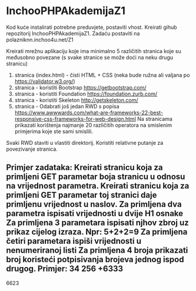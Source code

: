 # InchooPHPAkademijaZ1

Kod kuće instalirati potrebne preduvjete, postaviti vhost. Kreirati gihub repozitorij InchooPHPAkademijaZ1. Zadaću postaviti na polazniknn.inchoo4u.net/Z1

Kreirati mrežnu aplikaciju koje ima minimalno 5 različitih stranica koje su međusobno povezane (s svake stranice se može doći na neku drugu stranicu)
1. stranica (index.html) - čisti HTML + CSS (neka bude ružna ali valjana po https://validator.w3.org/)
2. stranica - koristiti Bootstrap https://getbootstrap.com/
3. stranica - koristiti Foundation https://foundation.zurb.com/
4. stranica - koristiti Skeleton http://getskeleton.com/
5. stranica - Odabrati još jedan RWD s popisa https://www.awwwards.com/what-are-frameworks-22-best-responsive-css-frameworks-for-web-design.html
Na stranicama prikazati korištenja najmanje 20 različitih operatora na smislenim primjerima koje ste sami smislili.

Svaki RWD staviti u vlastiti direktorij. Koristiti relativne putanje za povezivanje stranica.


Primjer zadataka:
Kreirati stranicu koja za primljeni GET parametar boja stranicu u odnosu na vrijednost parametra.
Kreirati stranicu koja za primljeni GET parametar toj stranici daje primljenu vrijednost u naslov.
Za primljena dva parametra ispisati vrijednosti u dvije H1 osnake
Za primljena 3 parametara ispisati njhov zbroj uz prikaz cijelog izraza. Npr: 5+2+2=9
Za primljena četiri parametara ispiši vrijednosti u nenumeriranoj listi
Za primljena 4 broja prikazati broj koristeći potpisivanja brojeva jednog ispod drugog. Primjer:
   34
  256
+6333
-----
6623
